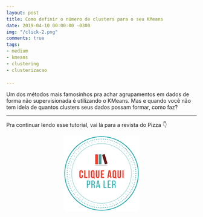 ```yaml
---
layout: post
title: Como definir o número de clusters para o seu KMeans
date: 2019-04-10 00:00:00 -0300
img: "/click-2.png"
comments: true
tags:
- medium
- kmeans
- clustering
- clusterizacao

---
```

Um dos métodos mais famosinhos pra achar agrupamentos em dados de forma não supervisionada é utilizando o KMeans. Mas e quando você não tem ideia de quantos clusters seus dados possam formar, como faz?

***

Pra continuar lendo esse tutorial, vai lá para a revista do Pizza 👇

<center>
<a href="https://medium.com/pizzadedados/kmeans-e-metodo-do-cotovelo-94ded9fdf3a9">
<img src="/images/clique-aqui-para-ler.png"/>
</a>
</center>